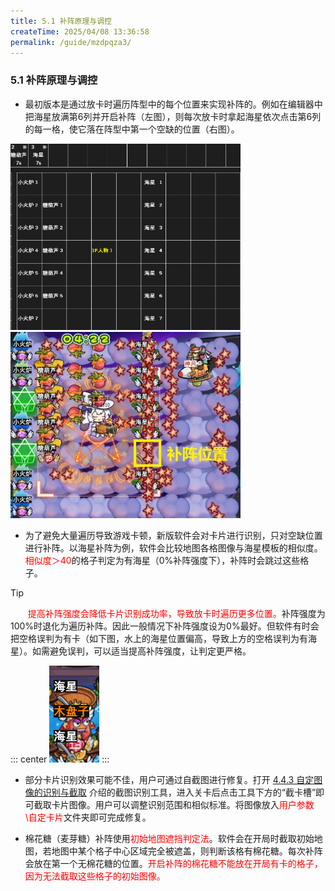 ```yaml
---
title: 5.1 补阵原理与调控
createTime: 2025/04/08 13:36:58
permalink: /guide/mzdpqza3/
---
```


### 5.1 补阵原理与调控

- 最初版本是通过放卡时遍历阵型中的每个位置来实现补阵的。例如在编辑器中把海星放满第6列并开启补阵（左图），则每次放卡时拿起海星依次点击第6列的每一格，使它落在阵型中第一个空缺的位置（右图）。

<img src="./picture/5.1.0.1.png" alt="" width="368" height="298"> <img src="./picture/5.1.0.2.png" alt="" width="368" height="298">

- 为了避免大量遍历导致游戏卡顿，新版软件会对卡片进行识别，只对空缺位置进行补阵。以海星补阵为例，软件会比较地图各格图像与海星模板的相似度。<span style="color: red;">相似度＞40</span>的格子判定为有海星（0%补阵强度下），补阵时会跳过这些格子。

> [!tip]
> <span style="margin-left: 3.15ch;"></span><span style="color: red;">提高补阵强度会降低卡片识别成功率，导致放卡时遍历更多位置。</span>补阵强度为100%时退化为遍历补阵。因此一般情况下补阵强度设为0%最好。但软件有时会把空格误判为有卡（如下图，水上的海星位置偏高，导致上方的空格误判为有海星）。如需避免误判，可以适当提高补阵强度，让判定更严格。

::: center
![](./picture/5.1.0.3.png)
:::

- 部分卡片识别效果可能不佳，用户可通过自截图进行修复。打开 [4.4.3 自定图像的识别与截取](/Track-Web/guide/v62bwilf/#_4-4-3-自定图像的识别与截取) 介绍的截图识别工具，进入关卡后点击工具下方的“截卡槽”即可截取卡片图像。用户可以调整识别范围和相似标准。将图像放入<span style="color: red;">用户参数\自定卡片</span>文件夹即可完成修复。

- 棉花糖（麦芽糖）补阵使用<span style="color: red;">初始地图遮挡判定法</span>。软件会在开局时截取初始地图，若地图中某个格子中心区域完全被遮盖，则判断该格有棉花糖。每次补阵会放在第一个无棉花糖的位置。<span style="color: red;">开启补阵的棉花糖不能放在开局有卡的格子，因为无法截取这些格子的初始图像。</span>
